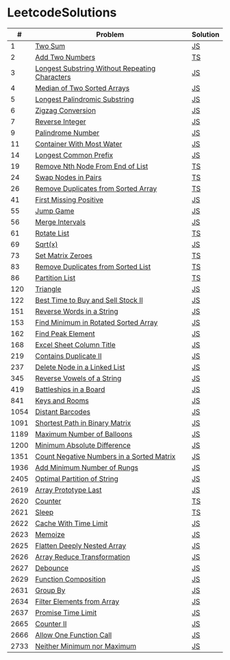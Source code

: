 # LeetcodeSolutions

| #    | Problem                                                                                                                         | Solution                                                                                                                  |
| ---- | ------------------------------------------------------------------------------------------------------------------------------- | ------------------------------------------------------------------------------------------------------------------------- |
| 1    | [Two Sum](https://leetcode.com/problems/two-sum/)                                                                               | [JS](https://github.com/MohammadJB/LeetcodeSolutions/blob/master/solutions/twoSum.js)                                     |
| 2    | [Add Two Numbers](https://leetcode.com/problems/add-two-numbers/)                                                               | [TS](https://github.com/MohammadJB/LeetcodeSolutions/blob/master/solutions/addTwoNumbers.ts)                              |
| 3    | [Longest Substring Without Repeating Characters](https://leetcode.com/problems/longest-substring-without-repeating-characters/) | [JS](https://github.com/MohammadJB/LeetcodeSolutions/blob/master/solutions/longestSubstringWithoutRepeatingCharacters.js) |
| 4    | [Median of Two Sorted Arrays](https://leetcode.com/problems/median-of-two-sorted-arrays/)                                       | [JS](https://github.com/MohammadJB/LeetcodeSolutions/blob/master/solutions/medianOfTwoSortedArrays.js)                    |
| 5    | [Longest Palindromic Substring](https://leetcode.com/problems/longest-palindromic-substring/)                                   | [JS](https://github.com/MohammadJB/LeetcodeSolutions/blob/master/solutions/longestPalindromicSubstring.js)                |
| 6    | [Zigzag Conversion](https://leetcode.com/problems/zigzag-conversion/)                                                           | [JS](https://github.com/MohammadJB/LeetcodeSolutions/blob/master/solutions/zigzagConversion.js)                           |
| 7    | [Reverse Integer](https://leetcode.com/problems/reverse-integer/)                                                               | [JS](https://github.com/MohammadJB/LeetcodeSolutions/blob/master/solutions/reverseInteger.js)                             |
| 9    | [Palindrome Number](https://leetcode.com/problems/palindrome-number/)                                                           | [JS](https://github.com/MohammadJB/LeetcodeSolutions/blob/master/solutions/palindromeNumber.js)                           |
| 11   | [Container With Most Water](https://leetcode.com/problems/container-with-most-water/)                                           | [JS](https://github.com/MohammadJB/LeetcodeSolutions/blob/master/solutions/containerWithMostWater.js)                     |
| 14   | [Longest Common Prefix](https://leetcode.com/problems/longest-common-prefix/)                                                   | [JS](https://github.com/MohammadJB/LeetcodeSolutions/blob/master/solutions/longestCommonPrefix.js)                        |
| 19   | [Remove Nth Node From End of List](https://leetcode.com/problems/remove-nth-node-from-end-of-list/)                             | [TS](https://github.com/MohammadJB/LeetcodeSolutions/blob/master/solutions/removeNthNodeFromEndOfList.ts)                 |
| 24   | [Swap Nodes in Pairs](https://leetcode.com/problems/swap-nodes-in-pairs/)                                                       | [TS](https://github.com/MohammadJB/LeetcodeSolutions/blob/master/solutions/swapNodesInPairs.ts)                           |
| 26   | [Remove Duplicates from Sorted Array](https://leetcode.com/problems/remove-duplicates-from-sorted-array/)                       | [TS](https://github.com/MohammadJB/LeetcodeSolutions/blob/master/solutions/removeDuplicatesFromSortedArray.ts)            |
| 41   | [First Missing Positive](https://leetcode.com/problems/first-missing-positive/)                                                 | [JS](https://github.com/MohammadJB/LeetcodeSolutions/blob/master/solutions/firstMissingPositive.js)                       |
| 55   | [Jump Game](https://leetcode.com/problems/jump-game/)                                                                           | [JS](https://github.com/MohammadJB/LeetcodeSolutions/blob/master/solutions/jumpGame.js)                                   |
| 56   | [Merge Intervals](https://leetcode.com/problems/merge-intervals/)                                                               | [JS](https://github.com/MohammadJB/LeetcodeSolutions/blob/master/solutions/mergeIntervals.js)                             |
| 61   | [Rotate List](https://leetcode.com/problems/rotate-list/)                                                                       | [TS](https://github.com/MohammadJB/LeetcodeSolutions/blob/master/solutions/rotateList.ts)                                 |
| 69   | [Sqrt(x)](https://leetcode.com/problems/sqrtx/)                                                                                 | [JS](https://github.com/MohammadJB/LeetcodeSolutions/blob/master/solutions/sqrt.js)                                       |
| 73   | [Set Matrix Zeroes](https://leetcode.com/problems/set-matrix-zeroes/)                                                           | [TS](https://github.com/MohammadJB/LeetcodeSolutions/blob/master/solutions/setMatrixZeroes.ts)                            |
| 83   | [Remove Duplicates from Sorted List](https://leetcode.com/problems/remove-duplicates-from-sorted-list/)                         | [TS](https://github.com/MohammadJB/LeetcodeSolutions/blob/master/solutions/removeDuplicatesFromSortedList.ts)             |
| 86   | [Partition List](https://leetcode.com/problems/partition-list/)                                                                 | [TS](https://github.com/MohammadJB/LeetcodeSolutions/blob/master/solutions/partitionList.ts)                              |
| 120  | [Triangle](https://leetcode.com/problems/triangle/)                                                                             | [JS](https://github.com/MohammadJB/LeetcodeSolutions/blob/master/solutions/triangle.js)                                   |
| 122  | [Best Time to Buy and Sell Stock II](https://leetcode.com/problems/best-time-to-buy-and-sell-stock-ii/)                         | [JS](https://github.com/MohammadJB/LeetcodeSolutions/blob/master/solutions/bestTimeToBuyAndSellStockII.js)                |
| 151  | [Reverse Words in a String](https://leetcode.com/problems/reverse-words-in-a-string/)                                           | [JS](https://github.com/MohammadJB/LeetcodeSolutions/blob/master/solutions/reverseWordsInAString.js)                      |
| 153  | [Find Minimum in Rotated Sorted Array](https://leetcode.com/problems/find-minimum-in-rotated-sorted-array/)                     | [JS](https://github.com/MohammadJB/LeetcodeSolutions/blob/master/solutions/findMinimumInRotatedSortedArray.js)            |
| 162  | [Find Peak Element](https://leetcode.com/problems/find-peak-element/)                                                           | [JS](https://github.com/MohammadJB/LeetcodeSolutions/blob/master/solutions/findPeakElement.js)                            |
| 168  | [Excel Sheet Column Title](https://leetcode.com/problems/excel-sheet-column-title/)                                             | [JS](https://github.com/MohammadJB/LeetcodeSolutions/blob/master/solutions/excelSheetColumnTitle.js)                      |
| 219  | [Contains Duplicate II](https://leetcode.com/problems/contains-duplicate-ii/)                                                   | [JS](https://github.com/MohammadJB/LeetcodeSolutions/blob/master/solutions/containsDuplicateII.js)                        |
| 237  | [Delete Node in a Linked List](https://leetcode.com/problems/delete-node-in-a-linked-list/)                                     | [JS](https://github.com/MohammadJB/LeetcodeSolutions/blob/master/solutions/deleteNodeInALinkedList.js)                    |
| 345  | [Reverse Vowels of a String](https://leetcode.com/problems/reverse-vowels-of-a-string/)                                         | [JS](https://github.com/MohammadJB/LeetcodeSolutions/blob/master/solutions/reverseVowelsOfAString.js)                     |
| 419  | [Battleships in a Board](https://leetcode.com/problems/battleships-in-a-board/description/)                                     | [JS](https://github.com/MohammadJB/LeetcodeSolutions/blob/master/solutions/battleshipsInABoard.js)                        |
| 841  | [Keys and Rooms](https://leetcode.com/problems/keys-and-rooms/)                                                                 | [JS](https://github.com/MohammadJB/LeetcodeSolutions/blob/master/solutions/keysAndRooms.js)                               |
| 1054 | [Distant Barcodes](https://leetcode.com/problems/distant-barcodes/)                                                             | [JS](https://github.com/MohammadJB/LeetcodeSolutions/blob/master/solutions/distantBarcodes.js)                            |
| 1091 | [Shortest Path in Binary Matrix](https://leetcode.com/problems/shortest-path-in-binary-matrix/)                                 | [JS](https://github.com/MohammadJB/LeetcodeSolutions/blob/master/solutions/shortestPathInBinaryMatrix.js)                 |
| 1189 | [Maximum Number of Balloons](https://leetcode.com/problems/maximum-number-of-balloons/)                                         | [JS](https://github.com/MohammadJB/LeetcodeSolutions/blob/master/solutions/maximumNumberOfBallons.js)                     |
| 1200 | [Minimum Absolute Difference](https://leetcode.com/problems/minimum-absolute-difference/)                                       | [JS](https://github.com/MohammadJB/LeetcodeSolutions/blob/master/solutions/minimumAbsoluteDifference.js)                  |
| 1351 | [Count Negative Numbers in a Sorted Matrix](https://leetcode.com/problems/count-negative-numbers-in-a-sorted-matrix/)           | [JS](https://github.com/MohammadJB/LeetcodeSolutions/blob/master/solutions/countNegativeNumbersInASortedMatrix.js)        |
| 1936 | [Add Minimum Number of Rungs](https://leetcode.com/problems/add-minimum-number-of-rungs/)                                       | [JS](https://github.com/MohammadJB/LeetcodeSolutions/blob/master/solutions/addMinimumNumberOfRungs.js)                    |
| 2405 | [Optimal Partition of String](https://leetcode.com/problems/optimal-partition-of-string/)                                       | [JS](https://github.com/MohammadJB/LeetcodeSolutions/blob/master/solutions/optimalPartitionOfString.js)                   |
| 2619 | [Array Prototype Last](https://leetcode.com/problems/array-prototype-last/)                                                     | [JS](https://github.com/MohammadJB/LeetcodeSolutions/blob/master/solutions/arrayPrototypeLast.js)                         |
| 2620 | [Counter](https://leetcode.com/problems/counter/)                                                                               | [TS](https://github.com/MohammadJB/LeetcodeSolutions/blob/master/solutions/counter.ts)                                    |
| 2621 | [Sleep](https://leetcode.com/problems/sleep/)                                                                                   | [TS](https://github.com/MohammadJB/LeetcodeSolutions/blob/master/solutions/sleep.ts)                                      |
| 2622 | [Cache With Time Limit](https://leetcode.com/problems/cache-with-time-limit/)                                                   | [JS](https://github.com/MohammadJB/LeetcodeSolutions/blob/master/solutions/cacheWithTimeLimit.js)                         |
| 2623 | [Memoize](https://leetcode.com/problems/memoize/)                                                                               | [JS](https://github.com/MohammadJB/LeetcodeSolutions/blob/master/solutions/memoize.js)                                    |
| 2625 | [Flatten Deeply Nested Array](https://leetcode.com/problems/flatten-deeply-nested-array/)                                       | [JS](https://github.com/MohammadJB/LeetcodeSolutions/blob/master/solutions/flattenDeeplyNestedArray.js)                   |
| 2626 | [Array Reduce Transformation](https://leetcode.com/problems/array-reduce-transformation/)                                       | [JS](https://github.com/MohammadJB/LeetcodeSolutions/blob/master/solutions/arrayReduceTransformation.js)                  |
| 2627 | [Debounce](https://leetcode.com/problems/debounce/)                                                                             | [JS](https://github.com/MohammadJB/LeetcodeSolutions/blob/master/solutions/debounce.js)                                   |
| 2629 | [Function Composition](https://leetcode.com/problems/function-composition/)                                                     | [JS](https://github.com/MohammadJB/LeetcodeSolutions/blob/master/solutions/functionComposition.js)                        |
| 2631 | [Group By](https://leetcode.com/problems/group-by/)                                                                             | [JS](https://github.com/MohammadJB/LeetcodeSolutions/blob/master/solutions/groupBy.js)                                    |
| 2634 | [Filter Elements from Array](https://leetcode.com/problems/filter-elements-from-array/)                                         | [JS](https://github.com/MohammadJB/LeetcodeSolutions/blob/master/solutions/filterElementsFromArray.js)                    |
| 2637 | [Promise Time Limit](https://leetcode.com/problems/promise-time-limit/)                                                         | [JS](https://github.com/MohammadJB/LeetcodeSolutions/blob/master/solutions/promiseTimeLimit.js)                           |
| 2665 | [Counter II](https://leetcode.com/problems/counter-ii/)                                                                         | [JS](https://github.com/MohammadJB/LeetcodeSolutions/blob/master/solutions/counterII.js)                                  |
| 2666 | [Allow One Function Call](https://leetcode.com/problems/allow-one-function-call/)                                               | [JS](https://github.com/MohammadJB/LeetcodeSolutions/blob/master/solutions/allowOneFunctionCall.js)                       |
| 2733 | [Neither Minimum nor Maximum](https://leetcode.com/problems/neither-minimum-nor-maximum/)                                       | [JS](https://github.com/MohammadJB/LeetcodeSolutions/blob/master/solutions/nietherMinimumNorMaximum.js)                   |
